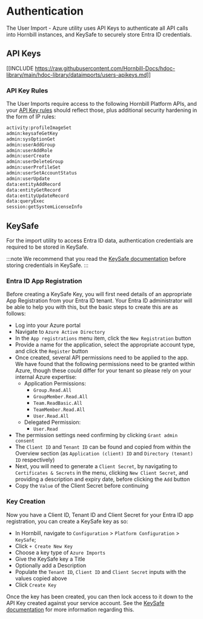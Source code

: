 # Authentication

The User Import - Azure utility uses API Keys to authenticate all API calls into Hornbill instances, and KeySafe to securely store Entra ID credentials.

## API Keys

[[INCLUDE https://raw.githubusercontent.com/Hornbill-Docs/hdoc-library/main/hdoc-library/dataimports/users-apikeys.md]]

### API Key Rules

The User Imports require access to the following Hornbill Platform APIs, and your [API Key rules](/esp-fundamentals/security/api-keys#api-key-rules) should reflect those, plus additional security hardening in the form of IP rules:

```cmd
activity:profileImageSet 
admin:keysafeGetKey 
admin:sysOptionGet 
admin:userAddGroup 
admin:userAddRole 
admin:userCreate 
admin:userDeleteGroup 
admin:userProfileSet 
admin:userSetAccountStatus 
admin:userUpdate 
data:entityAddRecord 
data:entityGetRecord 
data:entityUpdateRecord 
data:queryExec 
session:getSystemLicenseInfo 
```

## KeySafe

For the import utility to access Entra ID data, authentication credentials are required to be stored in KeySafe.

:::note
We recommend that you read the [KeySafe documentation](/esp-fundamentals/security/keysafe) before storing credentials in KeySafe.
:::

### Entra ID App Registration

Before creating a KeySafe Key, you will first need details of an appropriate App Registration from your Entra ID tenant. Your Entra ID administrator will be able to help you with this, but the basic steps to create this are as follows:

* Log into your Azure portal
* Navigate to `Azure Active Directory`
* In the `App registrations` menu item, click the `New Registration` button
* Provide a name for the application, select the appropriate account type, and click the `Register` button
* Once created, several API permissions need to be applied to the app. We have found that the following permissions need to be granted within Azure, though these could differ for your tenant so please rely on your internal Azure expertise:
  * Application Permissions:
    * `Group.Read.All`
    * `GroupMember.Read.All`
    * `Team.ReadBasic.All`
    * `TeamMember.Read.All`
    * `User.Read.All`
  * Delegated Permission:
    * `User.Read`
* The permission settings need confirming by clicking `Grant admin consent`
* The `Client ID` and `Tenant ID` can be found and copied from within the Overview section (as `Application (client) ID` and `Directory (tenant) ID` respectively)
* Next, you will need to generate a `Client Secret`, by navigating to `Certificates & Secrets` in the menu, clicking `New Client Secret`, and providing a description and expiry date, before clicking the `Add` button
* Copy the `Value` of the Client Secret before continuing 

### Key Creation

Now you have a Client ID, Tenant ID and Client Secret for your Entra ID app registration, you can create a KeySafe key as so:

* In Hornbill, navigate to `Configuration` > `Platform Configuration` > `KeySafe`;
* Click `+ Create New Key`
* Choose a key type of `Azure Imports`
* Give the KeySafe key a Title
* Optionally add a Description
* Populate the `Tenant ID`, `Client ID` and `Client Secret` inputs with the values copied above
* Click `Create Key`

Once the key has been created, you can then lock access to it down to the API Key created against your service account. See the [KeySafe documentation](/esp-fundamentals/security/keysafe#access-control-and-usability) for more information regarding this.